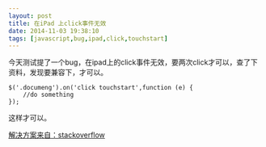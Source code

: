 ```yaml
---
layout: post
title: 在iPad 上click事件无效
date: 2014-11-03 19:38:10
tags: [javascript,bug,ipad,click,touchstart]
---
```

今天测试提了一个bug，在ipad上的click事件无效，要两次click才可以，查了下资料，发现要兼容下，才可以。<!--more-->
```
$('.documeng').on('click touchstart',function (e) {
	//do something
});
```
这样才可以。

[解决方案来自：stackoverflow](http://stackoverflow.com/questions/7892863/jquery-click-not-working-with-ipad)